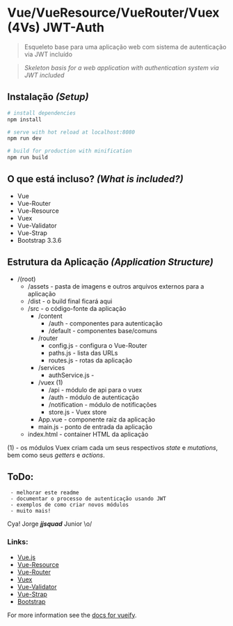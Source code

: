 # Vue/VueResource/VueRouter/Vuex (4Vs) JWT-Auth

> Esqueleto base para uma aplicação web com sistema de autenticação via JWT incluído

> *Skeleton basis for a web application with authentication system via JWT included*

## Instalação *(Setup)*

``` bash
# install dependencies
npm install

# serve with hot reload at localhost:8080
npm run dev

# build for production with minification
npm run build
```

## O que está incluso? *(What is included?)*

* Vue
* Vue-Router
* Vue-Resource
* Vuex
* Vue-Validator
* Vue-Strap
* Bootstrap 3.3.6

## Estrutura da Aplicação *(Application Structure)*

* /(root)
    * /assets - pasta de imagens e outros arquivos externos para a aplicação
    * /dist - o build final ficará aqui
    * /src - o código-fonte da aplicação
        * /content
            * /auth - componentes para autenticação
            * /default - componentes base/comuns
        * /router
            * config.js - configura o Vue-Router
            * paths.js - lista das URLs
            * routes.js - rotas da aplicação
        * /services
            * authService.js -
        * /vuex (1)
            * /api - módulo de api para o vuex
            * /auth - módulo de autenticação
            * /notification - módulo de notificações
            * store.js - Vuex store
        * App.vue - componente raiz da aplicação
        * main.js - ponto de entrada da aplicação
    * index.html - container HTML da aplicação

(1) - os módulos Vuex criam cada um seus respectivos *state* e *mutations*, bem como seus *getters* e *actions*.

## ToDo:

```
 - melhorar este readme
 - documentar o processo de autenticação usando JWT
 - exemplos de como criar novos módulos
 - muito mais!

```

Cya! Jorge ***jjsquad*** Junior \o/

### Links:

- [Vue.js](http://vuejs.org)
- [Vue-Resource](https://github.com/vuejs/vue-resource)
- [Vue-Router](https://github.com/vuejs/vue-router)
- [Vuex](https://github.com/vuejs/vuex)
- [Vue-Validator](https://github.com/vuejs/vue-validator)
- [Vue-Strap](http://yuche.github.io/vue-strap)
- [Bootstrap](http://getbootstrap.com)


For more information see the [docs for vueify](https://github.com/vuejs/vueify).
